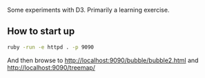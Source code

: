 Some experiments with D3.  Primarily a learning exercise.

## How to start up

```bash
ruby -run -e httpd . -p 9090
```

And then browse to [http://localhost:9090/bubble/bubble2.html](http://localhost:9090/bubble/bubble2.html) and [http://localhost:9090/treemap/](http://localhost:9090/treemap/)
